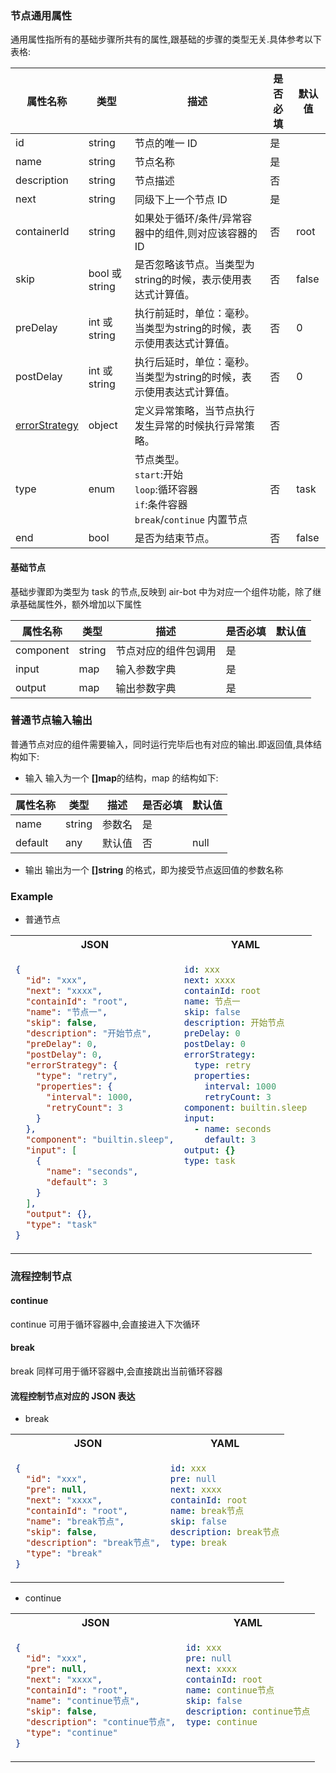 ### 节点通用属性

通用属性指所有的基础步骤所共有的属性,跟基础的步骤的类型无关.具体参考以下表格:

| 属性名称          | 类型   | 描述                                                                                         | 是否必填 | 默认值 |
| ----------------- | ------ | -------------------------------------------------------------------------------------------- | -------- | ------ |
| id                | string | 节点的唯一 ID                                                                                | 是       ||
| name | string | 节点名称 | 是 ||
| description | string | 节点描述 | 否 ||
| next              | string | 同级下上一个节点 ID                                                                          | 是       |    |
| containerId | string | 如果处于循环/条件/异常容器中的组件,则对应该容器的 ID                                         | 否      | root   |
| skip           | bool 或 string | 是否忽略该节点。当类型为string的时候，表示使用表达式计算值。                                        | 否      | false  |
| preDelay | int 或 string | 执行前延时，单位：毫秒。当类型为string的时候，表示使用表达式计算值。                                              | 否      | 0      |
| postDelay | int 或 string | 执行后延时，单位：毫秒。当类型为string的时候，表示使用表达式计算值。                                                | 否      | 0      |
| [errorStrategy](../README.md#异常策略) | object | 定义异常策略，当节点执行发生异常的时候执行异常策略。            | 否      |    |
| type             | enum | 节点类型。<br />`start`:开始<br />`loop`:循环容器<br />`if`:条件容器<br />`break`/`continue` 内置节点 | 否      | task   |
| end | bool | 是否为结束节点。 | 否 | false |

#### 基础节点

基础步骤即为类型为 task 的节点,反映到 air-bot 中为对应一个组件功能，除了继承基础属性外，额外增加以下属性

| 属性名称  | 类型   | 描述                 | 是否必填 | 默认值 |
| --------- | ------ | -------------------- | -------- | ------ |
| component | string | 节点对应的组件包调用 | 是       ||
| input   | map    | 输入参数字典         | 是       |      |
| output  | map    | 输出参数字典         | 是       |      |

### 普通节点输入输出

普通节点对应的组件需要输入，同时运行完毕后也有对应的输出.即返回值,具体结构如下:

- 输入
  输入为一个 **[]map**的结构，map 的结构如下:

| 属性名称 | 类型   | 描述   | 是否必填 | 默认值 |
| -------- | ------ | ------ | -------- | ------ |
| name     | string | 参数名 | 是       |
| default  | any    | 默认值 | 否       | null   |

- 输出
  输出为一个 **[]string** 的格式，即为接受节点返回值的参数名称

### Example

- 普通节点

<table>
<tr>
    <th>JSON</th>
    <th>YAML</th>
</tr>
<tr>
<td valign="top">

```json
{
  "id": "xxx",
  "next": "xxxx",
  "containId": "root",
  "name": "节点一",
  "skip": false,
  "description": "开始节点",
  "preDelay": 0,
  "postDelay": 0,
  "errorStrategy": {
    "type": "retry",
    "properties": {
      "interval": 1000,
      "retryCount": 3
    }
  },
  "component": "builtin.sleep",
  "input": [
    {
      "name": "seconds",
      "default": 3
    }
  ],
  "output": {},
  "type": "task"
}
```

</td>
<td valign="top">

```yaml
id: xxx
next: xxxx
containId: root
name: 节点一
skip: false
description: 开始节点
preDelay: 0
postDelay: 0
errorStrategy:
  type: retry
  properties:
    interval: 1000
    retryCount: 3
component: builtin.sleep
input:
  - name: seconds
    default: 3
output: {}
type: task
```

</td>
</tr>
</table>

### 流程控制节点

#### continue

continue 可用于循环容器中,会直接进入下次循环

#### break

break 同样可用于循环容器中,会直接跳出当前循环容器

#### 流程控制节点对应的 JSON 表达

- break

<table>
<tr>
    <th>JSON</th>
    <th>YAML</th>
</tr>
<tr>
<td valign="top">

```json
{
  "id": "xxx",
  "pre": null,
  "next": "xxxx",
  "containId": "root",
  "name": "break节点",
  "skip": false,
  "description": "break节点",
  "type": "break"
}
```

</td>
<td valign="top">

```yaml
id: xxx
pre: null
next: xxxx
containId: root
name: break节点
skip: false
description: break节点
type: break
```

</td>
</tr>
</table>

- continue

<table>
<tr>
    <th>JSON</th>
    <th>YAML</th>
</tr>
<tr>
<td valign="top">

```json
{
  "id": "xxx",
  "pre": null,
  "next": "xxxx",
  "containId": "root",
  "name": "continue节点",
  "skip": false,
  "description": "continue节点",
  "type": "continue"
}
```

</td>
<td valign="top">

```yaml
id: xxx
pre: null
next: xxxx
containId: root
name: continue节点
skip: false
description: continue节点
type: continue
```

</td>
</tr>
</table>